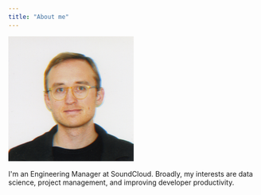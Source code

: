 ```yaml
---
title: "About me"
---
```


<img src="/assets/img/me.jpg" width="50%"/>

I'm an Engineering Manager at SoundCloud. Broadly, my interests are data
science, project management, and improving developer productivity.
